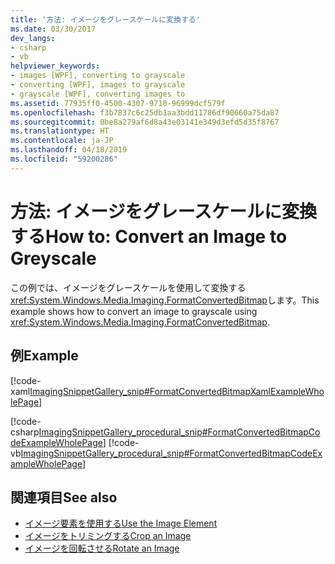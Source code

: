 ```yaml
---
title: '方法: イメージをグレースケールに変換する'
ms.date: 03/30/2017
dev_langs:
- csharp
- vb
helpviewer_keywords:
- images [WPF], converting to grayscale
- converting [WPF], images to grayscale
- grayscale [WPF], converting images to
ms.assetid: 77935ff0-4500-4307-9710-96999dcf579f
ms.openlocfilehash: f3b7837c6c25db1aa3bdd11786df90660a75da87
ms.sourcegitcommit: 0be8a279af6d8a43e03141e349d3efd5d35f8767
ms.translationtype: HT
ms.contentlocale: ja-JP
ms.lasthandoff: 04/18/2019
ms.locfileid: "59200286"
---
```

# <a name="how-to-convert-an-image-to-greyscale"></a><span data-ttu-id="0d266-102">方法: イメージをグレースケールに変換する</span><span class="sxs-lookup"><span data-stu-id="0d266-102">How to: Convert an Image to Greyscale</span></span>
<span data-ttu-id="0d266-103">この例では、イメージをグレースケールを使用して変換する<xref:System.Windows.Media.Imaging.FormatConvertedBitmap>します。</span><span class="sxs-lookup"><span data-stu-id="0d266-103">This example shows how to convert an image to grayscale using <xref:System.Windows.Media.Imaging.FormatConvertedBitmap>.</span></span>  
  
## <a name="example"></a><span data-ttu-id="0d266-104">例</span><span class="sxs-lookup"><span data-stu-id="0d266-104">Example</span></span>  
 [!code-xaml[ImagingSnippetGallery_snip#FormatConvertedBitmapXamlExampleWholePage](~/samples/snippets/csharp/VS_Snippets_Wpf/ImagingSnippetGallery_snip/CS/FormatConvertedBitmapExample.xaml#formatconvertedbitmapxamlexamplewholepage)]  
  
 [!code-csharp[ImagingSnippetGallery_procedural_snip#FormatConvertedBitmapCodeExampleWholePage](~/samples/snippets/csharp/VS_Snippets_Wpf/ImagingSnippetGallery_procedural_snip/CSharp/FormatConvertedBitmapExample.cs#formatconvertedbitmapcodeexamplewholepage)]
 [!code-vb[ImagingSnippetGallery_procedural_snip#FormatConvertedBitmapCodeExampleWholePage](~/samples/snippets/visualbasic/VS_Snippets_Wpf/ImagingSnippetGallery_procedural_snip/VB/FormatConvertedBitmapExample.vb#formatconvertedbitmapcodeexamplewholepage)]  
  
## <a name="see-also"></a><span data-ttu-id="0d266-105">関連項目</span><span class="sxs-lookup"><span data-stu-id="0d266-105">See also</span></span>

- [<span data-ttu-id="0d266-106">イメージ要素を使用する</span><span class="sxs-lookup"><span data-stu-id="0d266-106">Use the Image Element</span></span>](how-to-use-the-image-element.md)
- [<span data-ttu-id="0d266-107">イメージをトリミングする</span><span class="sxs-lookup"><span data-stu-id="0d266-107">Crop an Image</span></span>](how-to-crop-an-image.md)
- [<span data-ttu-id="0d266-108">イメージを回転させる</span><span class="sxs-lookup"><span data-stu-id="0d266-108">Rotate an Image</span></span>](how-to-rotate-an-image.md)
